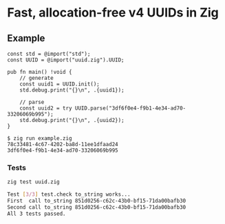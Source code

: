 # Fast, allocation-free v4 UUIDs in Zig

## Example

```zig
const std = @import("std");
const UUID = @import("uuid.zig").UUID;

pub fn main() !void {
    // generate
    const uuid1 = UUID.init();
    std.debug.print("{}\n", .{uuid1});

    // parse
    const uuid2 = try UUID.parse("3df6f0e4-f9b1-4e34-ad70-33206069b995");
    std.debug.print("{}\n", .{uuid2});
}
```

```
$ zig run example.zig 
78c33481-4c67-4202-ba8d-11ee1dfaad24
3df6f0e4-f9b1-4e34-ad70-33206069b995
```

### Tests
```bash
zig test uuid.zig
```
```bash
Test [3/3] test.check to_string works... 
First  call to_string 851d0256-c62c-43b0-bf15-71da00bafb30 
Second call to_string 851d0256-c62c-43b0-bf15-71da00bafb30 
All 3 tests passed.
```